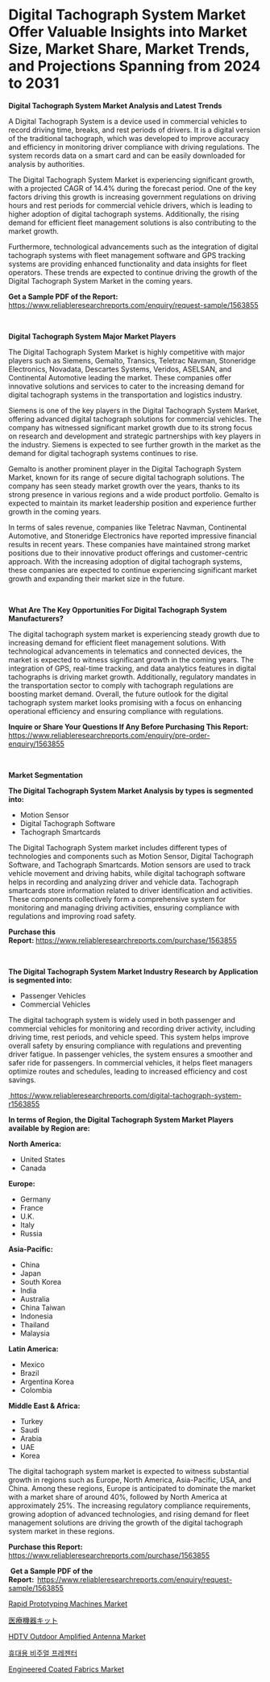 <p><h1>Digital Tachograph System Market Offer Valuable Insights into Market Size, Market Share, Market Trends, and Projections Spanning from 2024 to 2031</h1></p><p><strong>Digital Tachograph System Market Analysis and Latest Trends</strong></p>
<p><p>A Digital Tachograph System is a device used in commercial vehicles to record driving time, breaks, and rest periods of drivers. It is a digital version of the traditional tachograph, which was developed to improve accuracy and efficiency in monitoring driver compliance with driving regulations. The system records data on a smart card and can be easily downloaded for analysis by authorities.</p><p>The Digital Tachograph System Market is experiencing significant growth, with a projected CAGR of 14.4% during the forecast period. One of the key factors driving this growth is increasing government regulations on driving hours and rest periods for commercial vehicle drivers, which is leading to higher adoption of digital tachograph systems. Additionally, the rising demand for efficient fleet management solutions is also contributing to the market growth.</p><p>Furthermore, technological advancements such as the integration of digital tachograph systems with fleet management software and GPS tracking systems are providing enhanced functionality and data insights for fleet operators. These trends are expected to continue driving the growth of the Digital Tachograph System Market in the coming years.</p></p>
<p><strong>Get a Sample PDF of the Report:&nbsp;</strong> <a href="https://www.reliableresearchreports.com/enquiry/request-sample/1563855">https://www.reliableresearchreports.com/enquiry/request-sample/1563855</a></p>
<p>&nbsp;</p>
<p><strong>Digital Tachograph System Major Market Players</strong></p>
<p><p>The Digital Tachograph System Market is highly competitive with major players such as Siemens, Gemalto, Transics, Teletrac Navman, Stoneridge Electronics, Novadata, Descartes Systems, Veridos, ASELSAN, and Continental Automotive leading the market. These companies offer innovative solutions and services to cater to the increasing demand for digital tachograph systems in the transportation and logistics industry.</p><p>Siemens is one of the key players in the Digital Tachograph System Market, offering advanced digital tachograph solutions for commercial vehicles. The company has witnessed significant market growth due to its strong focus on research and development and strategic partnerships with key players in the industry. Siemens is expected to see further growth in the market as the demand for digital tachograph systems continues to rise.</p><p>Gemalto is another prominent player in the Digital Tachograph System Market, known for its range of secure digital tachograph solutions. The company has seen steady market growth over the years, thanks to its strong presence in various regions and a wide product portfolio. Gemalto is expected to maintain its market leadership position and experience further growth in the coming years.</p><p>In terms of sales revenue, companies like Teletrac Navman, Continental Automotive, and Stoneridge Electronics have reported impressive financial results in recent years. These companies have maintained strong market positions due to their innovative product offerings and customer-centric approach. With the increasing adoption of digital tachograph systems, these companies are expected to continue experiencing significant market growth and expanding their market size in the future.</p></p>
<p>&nbsp;</p>
<p><strong>What Are The Key Opportunities For Digital Tachograph System Manufacturers?</strong></p>
<p><p>The digital tachograph system market is experiencing steady growth due to increasing demand for efficient fleet management solutions. With technological advancements in telematics and connected devices, the market is expected to witness significant growth in the coming years. The integration of GPS, real-time tracking, and data analytics features in digital tachographs is driving market growth. Additionally, regulatory mandates in the transportation sector to comply with tachograph regulations are boosting market demand. Overall, the future outlook for the digital tachograph system market looks promising with a focus on enhancing operational efficiency and ensuring compliance with regulations.</p></p>
<p><strong>Inquire or Share Your Questions If Any Before Purchasing This Report:</strong> <a href="https://www.reliableresearchreports.com/enquiry/pre-order-enquiry/1563855">https://www.reliableresearchreports.com/enquiry/pre-order-enquiry/1563855</a></p>
<p>&nbsp;</p>
<p><strong>Market Segmentation</strong></p>
<p><strong>The Digital Tachograph System Market Analysis by types is segmented into:</strong></p>
<p><ul><li>Motion Sensor</li><li>Digital Tachograph Software</li><li>Tachograph Smartcards</li></ul></p>
<p><p>The Digital Tachograph System market includes different types of technologies and components such as Motion Sensor, Digital Tachograph Software, and Tachograph Smartcards. Motion sensors are used to track vehicle movement and driving habits, while digital tachograph software helps in recording and analyzing driver and vehicle data. Tachograph smartcards store information related to driver identification and activities. These components collectively form a comprehensive system for monitoring and managing driving activities, ensuring compliance with regulations and improving road safety.</p></p>
<p><strong>Purchase this Report:&nbsp;</strong><a href="https://www.reliableresearchreports.com/purchase/1563855">https://www.reliableresearchreports.com/purchase/1563855</a></p>
<p>&nbsp;</p>
<p><strong>The Digital Tachograph System Market Industry Research by Application is segmented into:</strong></p>
<p><ul><li>Passenger Vehicles</li><li>Commercial Vehicles</li></ul></p>
<p><p>The digital tachograph system is widely used in both passenger and commercial vehicles for monitoring and recording driver activity, including driving time, rest periods, and vehicle speed. This system helps improve overall safety by ensuring compliance with regulations and preventing driver fatigue. In passenger vehicles, the system ensures a smoother and safer ride for passengers. In commercial vehicles, it helps fleet managers optimize routes and schedules, leading to increased efficiency and cost savings.</p></p>
<p><a href="https://www.reliableresearchreports.com/digital-tachograph-system-r1563855">&nbsp;https://www.reliableresearchreports.com/digital-tachograph-system-r1563855</a></p>
<p><strong>In terms of Region, the Digital Tachograph System Market Players available by Region are:</strong></p>
<p>
    <p> <strong> North America: </strong>
        <ul>
            <li>United States</li>
            <li>Canada</li>
        </ul>
        </p> 
    <p> <strong> Europe: </strong>
        <ul>
            <li>Germany</li>
            <li>France</li>
            <li>U.K.</li>
            <li>Italy</li>
            <li>Russia</li>
        </ul>
        </p> 
    <p> <strong> Asia-Pacific: </strong>
        <ul>
            <li>China</li>
            <li>Japan</li>
            <li>South Korea</li>
            <li>India</li>
            <li>Australia</li>
            <li>China Taiwan</li>
            <li>Indonesia</li>
            <li>Thailand</li>
            <li>Malaysia</li>
        </ul>
        </p> 
    <p> <strong> Latin America: </strong>
        <ul>
            <li>Mexico</li>
            <li>Brazil</li>
            <li>Argentina Korea</li>
            <li>Colombia</li>
        </ul>
        </p> 
    <p> <strong> Middle East & Africa: </strong>
        <ul>
            <li>Turkey</li>
            <li>Saudi</li>
            <li>Arabia</li>
            <li>UAE</li>
            <li>Korea</li>
        </ul>
    </p>
    </p>
<p><p>The digital tachograph system market is expected to witness substantial growth in regions such as Europe, North America, Asia-Pacific, USA, and China. Among these regions, Europe is anticipated to dominate the market with a market share of around 40%, followed by North America at approximately 25%. The increasing regulatory compliance requirements, growing adoption of advanced technologies, and rising demand for fleet management solutions are driving the growth of the digital tachograph system market in these regions.</p></p>
<p><strong>Purchase this Report: </strong><a href="https://www.reliableresearchreports.com/purchase/1563855">https://www.reliableresearchreports.com/purchase/1563855</a></p>
<p>&nbsp;<strong>Get a Sample PDF of the Report:&nbsp;&nbsp;</strong><a href="https://www.reliableresearchreports.com/enquiry/request-sample/1563855">https://www.reliableresearchreports.com/enquiry/request-sample/1563855</a></p>
<p><strong></strong></p>
<p><p><a href="https://github.com/zjyglelu/Market-Research-Report-List-2/blob/main/rapid-prototyping-machines-market.md">Rapid Prototyping Machines Market</a></p><p><a href="https://github.com/reliezer65/Market-Research-Report-List-1/blob/main/733840636386.md">医療機器キット</a></p><p><a href="https://github.com/elizabethdagraca/Market-Research-Report-List-3/blob/main/hdtv-outdoor-amplified-antenna-market.md">HDTV Outdoor Amplified Antenna Market</a></p><p><a href="https://github.com/TrevorKruvalis5678/Market-Research-Report-List-1/blob/main/870780933264.md">휴대용 비주얼 프레젠터</a></p><p><a href="https://issuu.com/reportprime-2/docs/engineered-coated-fabrics-market-size-2030.pptx">Engineered Coated Fabrics Market</a></p></p>